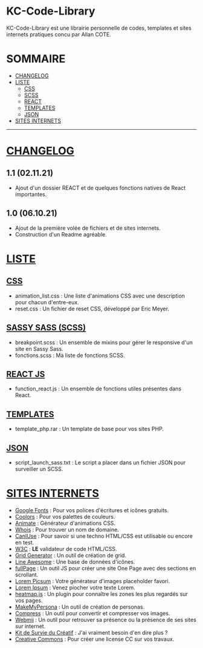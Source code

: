 # KC-Code-Library

KC-Code-Library est une librairie personnelle de codes, templates et sites internets pratiques concu par Allan COTE.
# SOMMAIRE
* [CHANGELOG](#changelog)
* [LISTE](#liste)
  * [CSS](#css)
  * [SCSS](#scss)
  * [REACT](#react)
  * [TEMPLATES](#templates)
  * [JSON](#json)
* [SITES INTERNETS](#sites)

_______________________________________________________

# <a href="#changelog">CHANGELOG<a>
## 1.1 (02.11.21)
* Ajout d'un dossier REACT et de quelques fonctions natives de React importantes.
## 1.0 (06.10.21)
* Ajout de la première volée de fichiers et de sites internets.
* Construction d'un Readme agréable.


# <a href="#liste">LISTE<a>

## <a href="#css">CSS<a>
* animation_list.css : Une liste d'animations CSS avec une description pour chacun d'entre-eux.
* reset.css : Un fichier de reset CSS, développé par Eric Meyer.

## <a href="#scss">SASSY SASS (SCSS)<a>
* breakpoint.scss : Un ensemble de mixins pour gérer le responsive d'un site en Sassy Sass.
* fonctions.scss : Ma liste de fonctions SCSS.

## <a href="#react">REACT JS<a>
* function_react.js : Un ensemble de fonctions utiles présentes dans React.
 
## <a href="#templates">TEMPLATES<a>
* template_php.rar : Un template de base pour vos sites PHP.

## <a href="#json">JSON<a>
* script_launch_sass.txt : Le script a placer dans un fichier JSON pour surveiller un SCSS.

# <a href="#sites">SITES INTERNETS<a>
* [Google Fonts](https://fonts.google.com/) : Pour vos polices d'écritures et icônes gratuits.
* [Coolors](https://coolors.co/) : Pour vos palettes de couleurs.
* [Animate](https://animate.style/) : Générateur d'animations CSS.
* [Whois](https://www.afnic.fr/noms-de-domaine/tout-savoir/whois-trouver-un-nom-de-domaine/) : Pour trouver un nom de domaine.
* [CanIUse](https://caniuse.com/) : Pour savoir si une techno HTML/CSS est utilisable ou encore en test.
* [W3C](https://validator.w3.org/) : **LE** validateur de code HTML/CSS.
* [Grid Generator](https://grid.layoutit.com/) : Un outil de création de grid.
* [Line Awesome](https://icons8.com/line-awesome) : Une base de données d'icônes.
* [fullPage](https://alvarotrigo.com/fullPage/#page3) : Un outil JS pour créer une site One Page avec des sections en scrollant.
* [Lorem Picsum](https://picsum.photos/) : Votre générateur d'images placeholder favori.
* [Lorem Ipsum](https://www.lipsum.com/feed/html) : Venez piocher votre texte Lorem.
* [heatmap.js](https://www.patrick-wied.at/static/heatmapjs/) : Un plugin pour connaître les zones les plus regardés sur vos pages.
* [MakeMyPersona](https://www.hubspot.fr/make-my-persona) : Un outil de création de personas.
* [Compress](https://compressjpeg.com/) : Un outil pour convertir et compresser vos images.
* [Webmii](https://webmii.com/) : Un outil pour retrouver sa présence ou la présence de ses sites sur internet.
* [Kit de Survie du Créatif](https://kitdesurvie.metiers-graphiques.fr/) : J'ai vraiment besoin d'en dire plus ?
* [Creative Commons](https://creativecommons.org/choose/) : Pour créer une license CC sur vos travaux.
